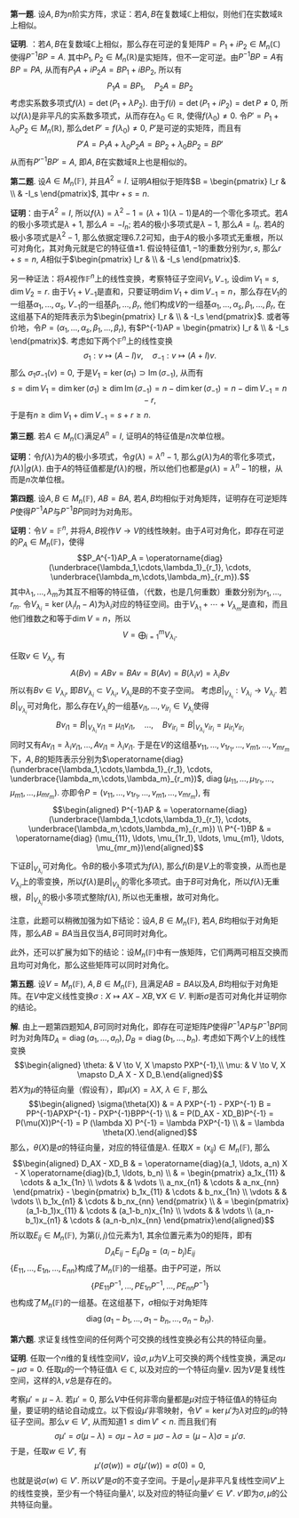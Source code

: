 **第一题**.
设$A,B$为$n$阶实方阵，求证：若$A,B$在复数域$\mathbb{C}$上相似，则他们在实数域$\mathbb{R}$上相似。

**证明**.
：若$A,B$在复数域$\mathbb{C}$上相似，那么存在可逆的复矩阵$P = P_1 + i P_2 \in M_n(\mathbb{C})$
使得$P^{-1}BP = A$.
其中$P_1, P_2 \in M_n(\mathbb{R})$是实矩阵，但不一定可逆。由$P^{-1}BP = A$有$BP = PA$,
从而有$P_1A + i P_2A = BP_1 + i BP_2$, 所以有
$$P_1A = BP_1, \quad P_2A = BP_2$$
考虑实系数多项式$f(\lambda) = \det (P_1 + \lambda P_2)$.
由于$f(i) = \det (P_1 + i P_2) = \det P \neq 0$,
所以$f(\lambda)$是非平凡的实系数多项式，从而存在$\lambda_0 \in \mathbb{R}$,
使得$f(\lambda_0) \neq 0$.
令$P' = P_1 + \lambda_0 P_2 \in M_n(\mathbb{R})$,
那么$\det P' = f(\lambda_0) \neq 0$, $P'$是可逆的实矩阵，而且有
$$P'A = P_1A + \lambda_0 P_2A = BP_2 + \lambda_0 BP_2 = BP'$$
从而有$P'^{-1}BP' = A$, 即$A,B$在实数域$\mathbb{R}$上也是相似的。

**第二题**. 设$A \in M_n (\mathbb{F})$, 并且$A^2 = I$.
证明$A$相似于矩阵$B = \begin{pmatrix} I_r & \\ & -I_s \end{pmatrix}$,
其中$r+s=n$.

**证明**：由于$A^2 = I$,
所以$f(\lambda) = \lambda^2 - 1 = (\lambda + 1) (\lambda - 1)$是$A$的一个零化多项式。若$A$的极小多项式是$\lambda + 1$,
那么$A = -I_n$; 若$A$的极小多项式是$\lambda - 1$, 那么$A = I_n$.
若$A$的极小多项式是$\lambda^2 - 1$,
那么依据定理6.7.2可知，由于$A$的极小多项式无重根，所以可对角化，其对角元就是它的特征值$\pm 1$.
假设特征值$1, -1$的重数分别为$r,s$, 那么$r+s = n$,
$A$相似于$\begin{pmatrix} I_r & \\ & -I_s \end{pmatrix}$.

另一种证法：将$A$视作$\mathbb{F}^n$上的线性变换，考察特征子空间$V_1, V_{-1}$,
设$\dim V_1 = s, \dim V_2 = r$.
由于$V_1 + V_{-1}$是直和，只要证明$\dim V_1 + \dim V_{-1} = n$，那么存在$V_1$的一组基$\alpha_1, \ldots, \alpha_s$,
$V_{-1}$的一组基$\beta_1, \ldots, \beta_r$,
他们构成$V$的一组基$\alpha_1, \ldots, \alpha_s, \beta_1, \ldots, \beta_r$,
在这组基下$A$的矩阵表示为$\begin{pmatrix} I_r & \\ & -I_s \end{pmatrix}$.
或者等价地，令$P = (\alpha_1, \ldots, \alpha_s, \beta_1, \ldots, \beta_r)$,
有$P^{-1}AP = \begin{pmatrix} I_r & \\ & -I_s \end{pmatrix}$.
考虑如下两个$\mathbb{F}^n$上的线性变换
$$\sigma_1: v \mapsto (A-I)v, \quad \sigma_{-1}: v \mapsto (A+I)v.$$
那么 $\sigma_1\sigma_{-1}(v) = 0$,
于是$V_1 = \ker (\sigma_1) \supset \operatorname{Im} (\sigma_{-1})$,
从而有
$$s = \dim V_1 = \dim \ker (\sigma_1) \geqslant \dim \operatorname{Im} (\sigma_{-1}) = n - \dim \ker (\sigma_{-1}) = n - \dim V_{-1} = n - r,$$
于是有$n \geqslant \dim V_1 + \dim V_{-1} = s + r \geqslant n$.

**第三题**. 若$A \in M_n (\mathbb{C})$满足$A^n = I$,
证明$A$的特征值是$n$次单位根。

**证明**：令$f(\lambda)$为$A$的极小多项式，令$g(\lambda) = \lambda^n - 1$,
那么$g(\lambda)$为$A$的零化多项式，$f(\lambda) | g(\lambda)$.
由于$A$的特征值都是$f(\lambda)$的根，所以他们也都是$g(\lambda) = \lambda^n - 1$的根，从而是$n$次单位根。

**第四题**. 设$A, B \in M_n(\mathbb{F})$, $AB=BA$,
若$A,B$均相似于对角矩阵，证明存在可逆矩阵$P$使得$P^{-1}AP$与$P^{-1}BP$同时为对角形。

**证明**：令$V = \mathbb{F}^n$,
并将$A,B$视作$V \to V$的线性映射。由于$A$可对角化，即存在可逆的$P_A \in M_n(\mathbb{F})$，使得
$$P_A^{-1}AP_A = \operatorname{diag} (\underbrace{\lambda_1,\cdots,\lambda_1}_{r_1}, \cdots, \underbrace{\lambda_m,\cdots,\lambda_m}_{r_m}).$$
其中$\lambda_1, \ldots, \lambda_m$为其互不相等的特征值，（代数，也是几何重数）重数分别为$r_1,\ldots,r_m$.
令$V_{\lambda_i} = \ker (\lambda_i I_n - A)$为$\lambda_i$对应的特征空间。由于$V_{\lambda_1} + \cdots + V_{\lambda_m}$是直和，而且他们维数之和等于$\dim V = n$，所以
$$V = \bigoplus_{i=1}^m V_{\lambda_i}.$$

任取$v \in V_{\lambda_i}$, 有
$$A(Bv) = ABv = BAv = B(Av) = B(\lambda_i v) = \lambda_i Bv$$
所以有$Bv \in V_{\lambda_i}$, 即$BV_{\lambda_i} \subset V_{\lambda_i}$,
$V_{\lambda_i}$是$B$的不变子空间。
考虑$B|_{V_{\lambda_i}}: V_{\lambda_i} \to V_{\lambda_i}$.
若$B|_{V_{\lambda_i}}$可对角化，那么存在$V_{\lambda_i}$的一组基$v_{i1},\ldots,v_{ir_i} \in V_{\lambda_i}$使得
$$B v_{i1} = B|_{V_{\lambda_i}} v_{i1} = \mu_{i1} v_{i1}, \quad \ldots, \quad  B v_{ir_i} = B|_{V_{\lambda_i}} v_{ir_i} = \mu_{ir_i} v_{ir_i}$$
同时又有$A v_{i1} = \lambda_i v_{i1}, \ldots, A v_{i1} = \lambda_i v_{i1}$.
于是在$V$的这组基$v_{11}, \ldots, v_{1r_1}, \ldots, v_{m1}, \ldots, v_{mr_m}$下，$A,B$的矩阵表示分别为$\operatorname{diag} (\underbrace{\lambda_1,\cdots,\lambda_1}_{r_1}, \cdots, \underbrace{\lambda_m,\cdots,\lambda_m}_{r_m})$,
$\operatorname{diag} (\mu_{11}, \ldots, \mu_{1r_1}, \ldots, \mu_{m1}, \ldots, \mu_{mr_m})$.
亦即令$P = (v_{11}, \ldots, v_{1r_1}, \ldots, v_{m1}, \ldots, v_{mr_m})$,
有 $$\begin{aligned}
P^{-1}AP & = \operatorname{diag} (\underbrace{\lambda_1,\cdots,\lambda_1}_{r_1}, \cdots, \underbrace{\lambda_m,\cdots,\lambda_m}_{r_m}) \\
P^{-1}BP & = \operatorname{diag} (\mu_{11}, \ldots, \mu_{1r_1}, \ldots, \mu_{m1}, \ldots, \mu_{mr_m})\end{aligned}$$

下证$B|_{V_{\lambda_i}}$可对角化。令$B$的极小多项式为$f(\lambda)$,
那么$f(B)$是$V$上的零变换，从而也是$V_{\lambda_i}$上的零变换，所以$f(\lambda)$是$B|_{V_{\lambda_i}}$的零化多项式。由于$B$可对角化，所以$f(\lambda)$无重根，$B|_{V_{\lambda_i}}$的极小多项式整除$f(\lambda)$,
所以也无重根，故可对角化。

注意，此题可以稍微加强为如下结论：设$A, B \in M_n(\mathbb{F})$,
若$A,B$均相似于对角矩阵，那么$AB=BA$当且仅当$A,B$可同时对角化。

此外，还可以扩展为如下的结论：设$M_n(\mathbb{F})$中有一族矩阵，它们两两可相互交换而且均可对角化，那么这些矩阵可以同时对角化。

**第五题**. 设$V = M_n (\mathbb{F})$, $A,B \in M_n (\mathbb{F})$,
且满足$AB=BA$以及$A,B$均相似于对角矩阵。在$V$中定义线性变换$\sigma: X \mapsto AX - XB, \forall X \in V$.
判断$\sigma$是否可对角化并证明你的结论。

**解**.
由上一题第四题知$A,B$可同时对角化，即存在可逆矩阵$P$使得$P^{-1}AP$与$P^{-1}BP$同时为对角阵$D_A = \operatorname{diag}(a_1, \ldots, a_n), D_B = \operatorname{diag}(b_1, \ldots, b_n)$.
考虑如下两个$V$上的线性变换 $$\begin{aligned}
\theta: & V \to V, X \mapsto PXP^{-1},\\
\mu: & V \to V, X \mapsto D_A X - X D_B.\end{aligned}$$
若$X$为$\mu$的特征向量（假设有），即$\mu(X) = \lambda X$,
$\lambda \in \mathbb{F}$, 那么 $$\begin{aligned}
\sigma(\theta(X)) & = A PXP^{-1} - PXP^{-1} B = PP^{-1}APXP^{-1} - PXP^{-1}BPP^{-1} \\
& = P(D_AX - XD_B)P^{-1} = P(\mu(X))P^{-1} = P (\lambda X) P^{-1} = \lambda PXP^{-1} \\
& = \lambda \theta(X).\end{aligned}$$
那么，$\theta(X)$是$\sigma$的特征向量，对应的特征值是$\lambda$.
任取$X = (x_{ij}) \in M_n (\mathbb{F})$, 那么 $$\begin{aligned}
D_AX - XD_B & = \operatorname{diag}(a_1, \ldots, a_n) X - X \operatorname{diag}(b_1, \ldots, b_n) \\
& = \begin{pmatrix} a_1x_{11} & \cdots & a_1x_{1n} \\ \vdots & & \vdots \\ a_nx_{n1} & \cdots & a_nx_{nn} \end{pmatrix} - \begin{pmatrix} b_1x_{11} & \cdots & b_nx_{1n} \\ \vdots & & \vdots \\ b_1x_{n1} & \cdots & b_nx_{nn} \end{pmatrix} \\
& = \begin{pmatrix} (a_1-b_1)x_{11} & \cdots & (a_1-b_n)x_{1n} \\ \vdots & & \vdots \\ (a_n-b_1)x_{n1} & \cdots & (a_n-b_n)x_{nn} \end{pmatrix}\end{aligned}$$
所以取$E_{ij} \in M_n (\mathbb{F})$, 为第$(i,j)$位元素为$1$,
其余位置元素为$0$的矩阵，即有
$$D_AE_{ij} - E_{ij}D_B = (a_i-b_j)E_{ij}$$
$\{ E_{11}, \ldots, E_{1n}, \ldots, E_{nn}\}$构成了$M_n (\mathbb{F})$的一组基。由于$P$可逆，所以
$$\{ PE_{11}P^{-1}, \ldots, PE_{1n}P^{-1}, \ldots, PE_{nn}P^{-1} \}$$
也构成了$M_n (\mathbb{F})$的一组基。在这组基下，$\sigma$相似于对角矩阵
$$\operatorname{diag}(a_1-b_1, \ldots, a_1-b_n, \ldots, a_n-b_n).$$

**第六题**. 求证复线性空间的任何两个可交换的线性变换必有公共的特征向量。

**证明**.
任取一个$n$维的复线性空间$V$，设$\sigma, \mu$为$V$上可交换的两个线性变换，满足$\sigma\mu - \mu\sigma = 0$.
任取$\mu$的一个特征值$\lambda \in \mathbb{C}$,
以及对应的一个特征向量$v$.
因为$V$是复线性空间，这样的$\lambda, v$总是存在的。

考察$\mu' = \mu - \lambda$. 若$\mu' = 0$,
那么$V$中任何非零向量都是$\mu$对应于特征值$\lambda$的特征向量，要证明的结论自动成立。以下假设$\mu'$非零映射，令$V' = \ker\mu'$为$\lambda$对应的$\mu$的特征子空间。那么$v\in V'$,
从而知道$1 \leqslant \dim V' < n$. 而且我们有
$$\sigma\mu' = \sigma(\mu-\lambda) = \sigma\mu - \lambda\sigma = 
\mu\sigma - \lambda\sigma = (\mu-\lambda)\sigma = \mu'\sigma.$$
于是，任取$w\in V'$, 有
$$\mu'(\sigma(w)) = \sigma(\mu'(w)) = \sigma(0) = 0,$$
也就是说$\sigma(w) \in V'$.
所以$V'$是$\sigma$的不变子空间。于是$\sigma|_{V'}$是非平凡复线性空间$V'$上的线性变换，至少有一个特征向量$\lambda'$,
以及对应的特征向量$v'\in V'$. $v'$即为$\sigma, \mu$的公共特征向量。
